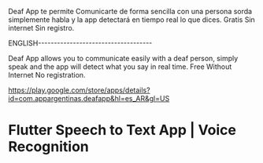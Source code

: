 Deaf App te permite Comunicarte de forma sencilla con una persona sorda simplemente habla y la app detectará en tiempo real lo que dices.
Gratis
Sin internet
Sin registro.

ENGLISH------------------------------------

Deaf App allows you to communicate easily with a deaf person, simply speak and the app will detect what you say in real time.
Free
Without Internet
No registration.

https://play.google.com/store/apps/details?id=com.appargentinas.deafapp&hl=es_AR&gl=US


# Flutter Speech to Text App  | Voice Recognition

